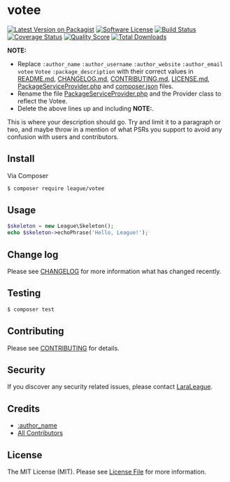 # votee

[![Latest Version on Packagist][ico-version]][link-packagist]
[![Software License][ico-license]](LICENSE.md)
[![Build Status][ico-travis]][link-travis]
[![Coverage Status][ico-scrutinizer]][link-scrutinizer]
[![Quality Score][ico-code-quality]][link-code-quality]
[![Total Downloads][ico-downloads]][link-downloads]


**NOTE:**
- Replace ```:author_name``` ```:author_username``` ```:author_website``` ```:author_email``` ```votee``` ```Votee``` ```:package_description``` with their correct values in [README.md](README.md), [CHANGELOG.md](CHANGELOG.md), [CONTRIBUTING.md](CONTRIBUTING.md), [LICENSE.md](LICENSE.md), [PackageServiceProvider.php](src/PackageServiceProvider.php) and [composer.json](composer.json) files.
- Rename the file [PackageServiceProvider.php](src/PackageServiceProvider.php) and the Provider class to reflect the Votee.
- Delete the above lines up and including **NOTE:**.

This is where your description should go. Try and limit it to a paragraph or two, and maybe throw in a mention of what
PSRs you support to avoid any confusion with users and contributors.

## Install

Via Composer

``` bash
$ composer require league/votee
```

## Usage

``` php
$skeleton = new League\Skeleton();
echo $skeleton->echoPhrase('Hello, League!');
```

## Change log

Please see [CHANGELOG](CHANGELOG.md) for more information what has changed recently.

## Testing

``` bash
$ composer test
```

## Contributing

Please see [CONTRIBUTING](CONTRIBUTING.md) for details.

## Security

If you discover any security related issues, please contact [LaraLeague](https://github.com/lara-league).

## Credits

- [:author_name][link-author]
- [All Contributors][link-contributors]

## License

The MIT License (MIT). Please see [License File](LICENSE.md) for more information.

[ico-version]: https://img.shields.io/packagist/v/league/votee.svg?style=flat-square
[ico-license]: https://img.shields.io/badge/license-MIT-brightgreen.svg?style=flat-square
[ico-travis]: https://img.shields.io/travis/thephpleague/votee/master.svg?style=flat-square
[ico-scrutinizer]: https://img.shields.io/scrutinizer/coverage/g/thephpleague/votee.svg?style=flat-square
[ico-code-quality]: https://img.shields.io/scrutinizer/g/thephpleague/votee.svg?style=flat-square
[ico-downloads]: https://img.shields.io/packagist/dt/league/votee.svg?style=flat-square

[link-packagist]: https://packagist.org/packages/league/votee
[link-travis]: https://travis-ci.org/thephpleague/votee
[link-scrutinizer]: https://scrutinizer-ci.com/g/thephpleague/votee/code-structure
[link-code-quality]: https://scrutinizer-ci.com/g/thephpleague/votee
[link-downloads]: https://packagist.org/packages/league/votee
[link-author]: https://github.com/:author_username
[link-contributors]: ../../contributors
